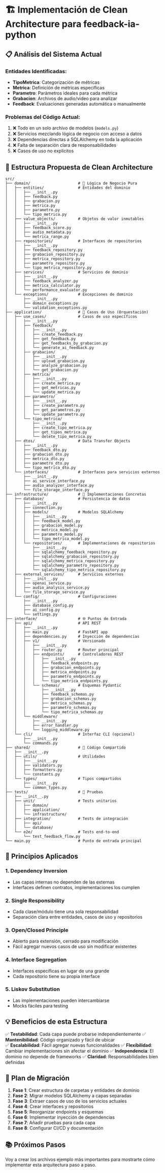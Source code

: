 # 🏗️ Implementación de Clean Architecture para feedback-ia-python

## 📋 Análisis del Sistema Actual

### Entidades Identificadas:
- **TipoMetrica**: Categorización de métricas
- **Metrica**: Definición de métricas específicas  
- **Parametro**: Parámetros ideales para cada métrica
- **Grabacion**: Archivos de audio/video para analizar
- **Feedback**: Evaluaciones generadas automática o manualmente

### Problemas del Código Actual:
1. ❌ Todo en un solo archivo de modelos (`models.py`)
2. ❌ Servicios mezclando lógica de negocio con acceso a datos
3. ❌ Dependencias directas a SQLAlchemy en toda la aplicación
4. ❌ Falta de separación clara de responsabilidades
5. ❌ Casos de uso no explícitos

## 🎯 Estructura Propuesta de Clean Architecture

```
src/
├── domain/                     # 🧠 Lógica de Negocio Pura
│   ├── entities/               # Entidades del dominio
│   │   ├── __init__.py
│   │   ├── feedback.py
│   │   ├── grabacion.py
│   │   ├── metrica.py
│   │   ├── parametro.py
│   │   └── tipo_metrica.py
│   ├── value_objects/          # Objetos de valor inmutables
│   │   ├── __init__.py
│   │   ├── feedback_score.py
│   │   ├── audio_metadata.py
│   │   └── metrica_range.py
│   ├── repositories/           # Interfaces de repositorios
│   │   ├── __init__.py
│   │   ├── feedback_repository.py
│   │   ├── grabacion_repository.py
│   │   ├── metrica_repository.py
│   │   ├── parametro_repository.py
│   │   └── tipo_metrica_repository.py
│   ├── services/               # Servicios de dominio
│   │   ├── __init__.py
│   │   ├── feedback_analyzer.py
│   │   ├── metrica_calculator.py
│   │   └── performance_evaluator.py
│   └── exceptions/             # Excepciones de dominio
│       ├── __init__.py
│       ├── domain_exceptions.py
│       └── validation_exceptions.py
├── application/                # 🔄 Casos de Uso (Orquestación)
│   ├── use_cases/              # Casos de uso específicos
│   │   ├── __init__.py
│   │   ├── feedback/
│   │   │   ├── __init__.py
│   │   │   ├── create_feedback.py
│   │   │   ├── get_feedback.py
│   │   │   ├── get_feedbacks_by_grabacion.py
│   │   │   └── generate_ai_feedback.py
│   │   ├── grabacion/
│   │   │   ├── __init__.py
│   │   │   ├── upload_grabacion.py
│   │   │   ├── analyze_grabacion.py
│   │   │   └── get_grabacion.py
│   │   ├── metrica/
│   │   │   ├── __init__.py
│   │   │   ├── create_metrica.py
│   │   │   ├── get_metricas.py
│   │   │   └── update_metrica.py
│   │   ├── parametro/
│   │   │   ├── __init__.py
│   │   │   ├── create_parametro.py
│   │   │   ├── get_parametros.py
│   │   │   └── update_parametro.py
│   │   └── tipo_metrica/
│   │       ├── __init__.py
│   │       ├── create_tipo_metrica.py
│   │       ├── get_tipos_metrica.py
│   │       └── delete_tipo_metrica.py
│   ├── dtos/                   # Data Transfer Objects
│   │   ├── __init__.py
│   │   ├── feedback_dto.py
│   │   ├── grabacion_dto.py
│   │   ├── metrica_dto.py
│   │   ├── parametro_dto.py
│   │   └── tipo_metrica_dto.py
│   └── interfaces/             # Interfaces para servicios externos
│       ├── __init__.py
│       ├── ai_service_interface.py
│       ├── audio_analyzer_interface.py
│       └── file_storage_interface.py
├── infrastructure/             # 🔧 Implementaciones Concretas
│   ├── database/               # Persistencia de datos
│   │   ├── __init__.py
│   │   ├── connection.py
│   │   ├── models/             # Modelos SQLAlchemy
│   │   │   ├── __init__.py
│   │   │   ├── feedback_model.py
│   │   │   ├── grabacion_model.py
│   │   │   ├── metrica_model.py
│   │   │   ├── parametro_model.py
│   │   │   └── tipo_metrica_model.py
│   │   └── repositories/       # Implementaciones de repositorios
│   │       ├── __init__.py
│   │       ├── sqlalchemy_feedback_repository.py
│   │       ├── sqlalchemy_grabacion_repository.py
│   │       ├── sqlalchemy_metrica_repository.py
│   │       ├── sqlalchemy_parametro_repository.py
│   │       └── sqlalchemy_tipo_metrica_repository.py
│   ├── external_services/      # Servicios externos
│   │   ├── __init__.py
│   │   ├── openai_service.py
│   │   ├── audio_analysis_service.py
│   │   └── file_storage_service.py
│   └── config/                 # Configuraciones
│       ├── __init__.py
│       ├── database_config.py
│       ├── ai_config.py
│       └── settings.py
├── interface/                  # 🌐 Puntos de Entrada
│   ├── api/                    # API REST
│   │   ├── __init__.py
│   │   ├── main.py             # FastAPI app
│   │   ├── dependencies.py     # Inyección de dependencias
│   │   ├── v1/                 # Versionado
│   │   │   ├── __init__.py
│   │   │   ├── router.py       # Router principal
│   │   │   ├── endpoints/      # Controladores REST
│   │   │   │   ├── __init__.py
│   │   │   │   ├── feedback_endpoints.py
│   │   │   │   ├── grabacion_endpoints.py
│   │   │   │   ├── metrica_endpoints.py
│   │   │   │   ├── parametro_endpoints.py
│   │   │   │   └── tipo_metrica_endpoints.py
│   │   │   └── schemas/        # Esquemas Pydantic
│   │   │       ├── __init__.py
│   │   │       ├── feedback_schemas.py
│   │   │       ├── grabacion_schemas.py
│   │   │       ├── metrica_schemas.py
│   │   │       ├── parametro_schemas.py
│   │   │       └── tipo_metrica_schemas.py
│   │   └── middleware/
│   │       ├── __init__.py
│   │       ├── error_handler.py
│   │       └── logging_middleware.py
│   └── cli/                    # Interfaz CLI (opcional)
│       ├── __init__.py
│       └── commands.py
├── shared/                     # 🔄 Código Compartido
│   ├── __init__.py
│   ├── utils/                  # Utilidades
│   │   ├── __init__.py
│   │   ├── validators.py
│   │   ├── formatters.py
│   │   └── constants.py
│   └── types/                  # Tipos compartidos
│       ├── __init__.py
│       └── common_types.py
├── tests/                      # 🧪 Pruebas
│   ├── __init__.py
│   ├── unit/                   # Tests unitarios
│   │   ├── domain/
│   │   ├── application/
│   │   └── infrastructure/
│   ├── integration/            # Tests de integración
│   │   ├── api/
│   │   └── database/
│   └── e2e/                    # Tests end-to-end
│       └── test_feedback_flow.py
└── main.py                     # Punto de entrada principal
```

## 🔑 Principios Aplicados

### 1. **Dependency Inversion** 
- Las capas internas no dependen de las externas
- Interfaces definen contratos, implementaciones los cumplen

### 2. **Single Responsibility** 
- Cada clase/módulo tiene una sola responsabilidad
- Separación clara entre entidades, casos de uso y repositorios

### 3. **Open/Closed Principle**
- Abierto para extensión, cerrado para modificación
- Fácil agregar nuevos casos de uso sin modificar existentes

### 4. **Interface Segregation**
- Interfaces específicas en lugar de una grande
- Cada repositorio tiene su propia interface

### 5. **Liskov Substitution**
- Las implementaciones pueden intercambiarse
- Mocks fáciles para testing

## 💡 Beneficios de esta Estructura

✅ **Testabilidad**: Cada capa puede probarse independientemente
✅ **Mantenibilidad**: Código organizado y fácil de ubicar  
✅ **Escalabilidad**: Fácil agregar nuevas funcionalidades
✅ **Flexibilidad**: Cambiar implementaciones sin afectar el dominio
✅ **Independencia**: El dominio no depende de frameworks
✅ **Claridad**: Responsabilidades bien definidas

## 🚀 Plan de Migración

1. **Fase 1**: Crear estructura de carpetas y entidades de dominio
2. **Fase 2**: Migrar modelos SQLAlchemy a capas separadas  
3. **Fase 3**: Extraer casos de uso de los servicios actuales
4. **Fase 4**: Crear interfaces y repositorios
5. **Fase 5**: Reorganizar endpoints y esquemas
6. **Fase 6**: Implementar inyección de dependencias
7. **Fase 7**: Añadir pruebas para cada capa
8. **Fase 8**: Configurar CI/CD y documentación

## 📚 Próximos Pasos

Voy a crear los archivos ejemplo más importantes para mostrarte cómo implementar esta arquitectura paso a paso.
